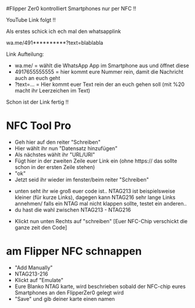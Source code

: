 #Flipper Zer0 kontrolliert Smartphones nur per NFC !!

YouTube Link folgt !!


Als erstes schick ich ech mal den whatsapplink

wa.me/491**********?text=blablabla

Link Aufteilung:
* wa.me/ = wählt die WhatsApp App im Smartphone aus und öffnet diese
* 4917655555555 = hier kommt eure Nummer rein, damit die Nachricht auch an euch geht
* ?text=... = Hier kommt euer Text rein der an euch gehen soll (mit %20 macht ihr Leerzeichen im Text)

Schon ist der Link fertig !!

# NFC Tool Pro
* Geh hier auf den reiter "Schreiben"
* Hier wählt ihr nun "Datensatz hinzufügen"
* Als nächstes wählt ihr "URL/URI"
* Fügt hier in der zweiten Zeile euer Link ein (ohne https:// das sollte schon in der ersten Zeile stehen)
* "ok"
* Jetzt seid ihr wieder im fenster/beim reiter "Schreiben"
- unten seht ihr wie groß euer code ist.. NTAG213 ist beispielsweise kleiner (für kurze Links), dagegen kann NTAG216 sehr lange Links annehmen/ falls ein NTAG mal nicht klappen sollte, testet ein anderen.. 
- du hast die wahl zwischen NTAG213 - NTAG216
* Klickt nun unten Rechts auf "schreiben" 
[Euer NFC-Chip verschickt die ganze zeit den Code]

# am Flipper NFC schnappen
* "Add Manually" 
* NTAG213-216
* Klickt auf "Emulate"
* Eure Blanko NTAG karte, wird beschrieben 
sobald der NFC-chip eures Smartphones an den FlipperZer0 gelegt wird
* "Save" und gib deiner karte einen namen



